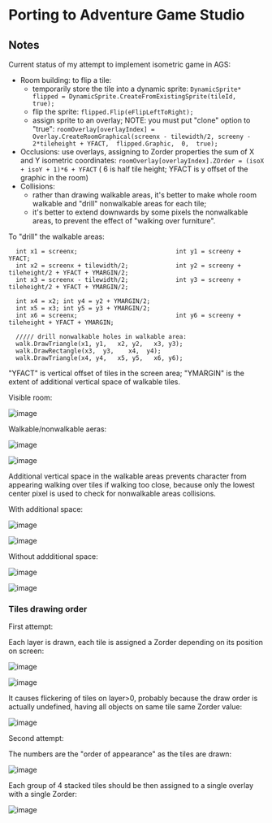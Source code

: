 # Porting to Adventure Game Studio

## Notes

Current status of my attempt to implement isometric game in AGS:

- Room building: to flip a tile:
    -  temporarily store the tile into a dynamic sprite: `DynamicSprite* flipped = DynamicSprite.CreateFromExistingSprite(tileId,  true); ` 
    - flip the sprite: `flipped.Flip(eFlipLeftToRight);`
    - assign sprite to an overlay; NOTE: you must put "clone" option to "true": `roomOverlay[overlayIndex] = Overlay.CreateRoomGraphical(screenx - tilewidth/2, screeny - 2*tileheight + YFACT,  flipped.Graphic,  0,  true);`
- Occlusions: use overlays, assigning to Zorder properties the sum of X and Y isometric coordinates: `roomOverlay[overlayIndex].ZOrder = (isoX + isoY + 1)*6 + YFACT`  ( 6 is half tile height; YFACT is y offset of the graphic in the room)
- Collisions: 
    - rather than drawing walkable areas, it's better to make whole room walkable and "drill" nonwalkable areas for each tile;
    - it's better to extend downwards by some pixels the nonwalkable areas, to prevent the effect of "walking over furniture".
 
To "drill" the walkable areas:

      int x1 = screenx;                           int y1 = screeny + YFACT;
      int x2 = screenx + tilewidth/2;             int y2 = screeny + tileheight/2 + YFACT + YMARGIN/2;
      int x3 = screenx - tilewidth/2;             int y3 = screeny + tileheight/2 + YFACT + YMARGIN/2;

      int x4 = x2; int y4 = y2 + YMARGIN/2; 
      int x5 = x3; int y5 = y3 + YMARGIN/2; 
      int x6 = screenx;                           int y6 = screeny + tileheight + YFACT + YMARGIN;
      
      ///// drill nonwalkable holes in walkable area:
      walk.DrawTriangle(x1, y1,   x2, y2,   x3, y3);
      walk.DrawRectangle(x3,  y3,    x4,  y4);
      walk.DrawTriangle(x4, y4,   x5, y5,   x6, y6);

"YFACT" is vertical offset of tiles in the screen area;
"YMARGIN" is the extent of additional vertical space of walkable tiles.


Visible room:

![image](https://user-images.githubusercontent.com/1620953/211496551-4e1ab9ab-f584-49da-b5ba-c55926f2f0b6.png)

Walkable/nonwalkable aeras:

![image](https://user-images.githubusercontent.com/1620953/211496644-742be2ed-c4d6-46d9-87f6-03f554f2fb89.png)

![image](https://user-images.githubusercontent.com/1620953/211497263-0277c7a5-f598-4cd3-9abe-93a0acb066e3.png)


Additional vertical space in the walkable areas prevents character from appearing walking over tiles if walking too close, because only the lowest center pixel is used to check for nonwalkable areas collisions.

With additional space:

![image](https://user-images.githubusercontent.com/1620953/211497764-73227855-87cb-4eed-8f44-3ea3b65f3e5a.png)

![image](https://user-images.githubusercontent.com/1620953/211498035-855a7a02-02df-4775-84bd-00bbce92a1a0.png)


Without addditional space:

![image](https://user-images.githubusercontent.com/1620953/211499180-567787d6-dc17-48ca-8ef7-7b0092d88d1c.png)


![image](https://user-images.githubusercontent.com/1620953/211498333-09c48f5f-4f67-46dd-ba13-86ade0697a35.png)





### Tiles drawing order

First attempt:

Each layer is drawn, each tile is assigned a Zorder depending on its position on screen:

![image](https://user-images.githubusercontent.com/1620953/212273735-2abea83b-2adb-4b4d-9a7a-fcb70ee6e660.png)

![image](https://user-images.githubusercontent.com/1620953/212276264-145f0b3b-439c-4cb8-856b-a33cef7430e5.png)


It causes flickering of tiles on layer>0, probably because the draw order is actually undefined, having all objects on same tile same Zorder value:

![image](https://user-images.githubusercontent.com/1620953/212277014-d7e9c45a-e0c7-4087-807a-134fc37cc431.png)


Second attempt:

The numbers are the "order of appearance" as the tiles are drawn:

![image](https://user-images.githubusercontent.com/1620953/212278119-c58aab52-2b07-42ce-9da5-f99e2136ec4c.png)


Each group of 4 stacked tiles should be then assigned to a single overlay with a single Zorder:

![image](https://user-images.githubusercontent.com/1620953/212275368-18a5eb4d-df07-4f04-a4b3-b8ca50f7e747.png)

